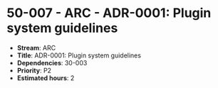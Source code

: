 # 50-007 - ARC - ADR-0001: Plugin system guidelines
- **Stream**: ARC
- **Title**: ADR-0001: Plugin system guidelines
- **Dependencies**: 30-003
- **Priority**: P2
- **Estimated hours**: 2
